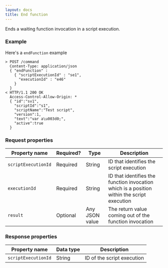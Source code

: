 ```yaml
---
layout: docs
title: End function
---
```


Ends a waiting function invocation in a script execution.

### Example
Here's a `endFunction` example
 
```
> POST /command
  Content-Type: application/json
  { "endFunction" :
    { "scriptExecutionId" : "se1",
      "executionId" : "e46"
    }
  }
< HTTP/1.1 200 OK
  Access-Control-Allow-Origin: *
  { "id":"sv1",
    "scriptId":"s1",
    "scriptName":"Test script",
    "version":1,
    "text":"var a\u003d0;",
    "active":true
  }
```

### Request properties

| Property name | Required? | Type |Description |
|---|---|---|---|
| `scriptExecutionId` | Required | String | ID that identifies the script execution |
| `executionId` | Required | String | ID that identifies the function invocation which is a position within the script execution |
| `result` | Optional | Any JSON value | The return value coming out of the function invocation |

### Response properties

| Property name | Data type | Description |
|---|---|---|
| `scriptExecutionId` | String | ID of the script execution |
